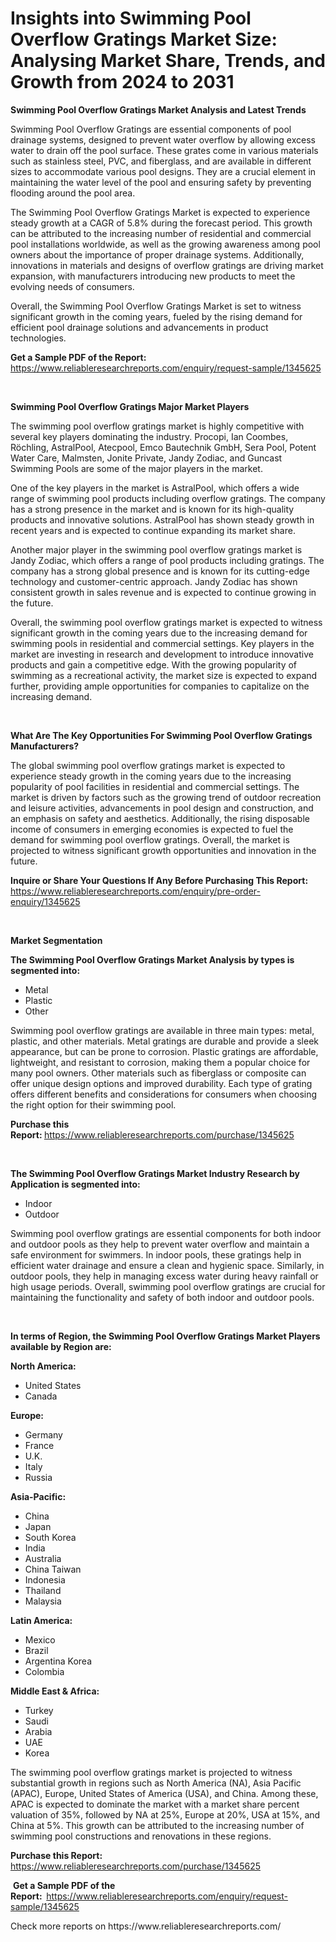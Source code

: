 <p><h1>Insights into Swimming Pool Overflow Gratings Market Size: Analysing Market Share, Trends, and Growth from 2024 to 2031</h1></p><p><strong>Swimming Pool Overflow Gratings Market Analysis and Latest Trends</strong></p>
<p><p>Swimming Pool Overflow Gratings are essential components of pool drainage systems, designed to prevent water overflow by allowing excess water to drain off the pool surface. These grates come in various materials such as stainless steel, PVC, and fiberglass, and are available in different sizes to accommodate various pool designs. They are a crucial element in maintaining the water level of the pool and ensuring safety by preventing flooding around the pool area.</p><p>The Swimming Pool Overflow Gratings Market is expected to experience steady growth at a CAGR of 5.8% during the forecast period. This growth can be attributed to the increasing number of residential and commercial pool installations worldwide, as well as the growing awareness among pool owners about the importance of proper drainage systems. Additionally, innovations in materials and designs of overflow gratings are driving market expansion, with manufacturers introducing new products to meet the evolving needs of consumers.</p><p>Overall, the Swimming Pool Overflow Gratings Market is set to witness significant growth in the coming years, fueled by the rising demand for efficient pool drainage solutions and advancements in product technologies.</p></p>
<p><strong>Get a Sample PDF of the Report:&nbsp;</strong> <a href="https://www.reliableresearchreports.com/enquiry/request-sample/1345625">https://www.reliableresearchreports.com/enquiry/request-sample/1345625</a></p>
<p>&nbsp;</p>
<p><strong>Swimming Pool Overflow Gratings Major Market Players</strong></p>
<p><p>The swimming pool overflow gratings market is highly competitive with several key players dominating the industry. Procopi, Ian Coombes, Röchling, AstralPool, Atecpool, Emco Bautechnik GmbH, Sera Pool, Potent Water Care, Malmsten, Jonite Private, Jandy Zodiac, and Guncast Swimming Pools are some of the major players in the market.</p><p>One of the key players in the market is AstralPool, which offers a wide range of swimming pool products including overflow gratings. The company has a strong presence in the market and is known for its high-quality products and innovative solutions. AstralPool has shown steady growth in recent years and is expected to continue expanding its market share.</p><p>Another major player in the swimming pool overflow gratings market is Jandy Zodiac, which offers a range of pool products including gratings. The company has a strong global presence and is known for its cutting-edge technology and customer-centric approach. Jandy Zodiac has shown consistent growth in sales revenue and is expected to continue growing in the future.</p><p>Overall, the swimming pool overflow gratings market is expected to witness significant growth in the coming years due to the increasing demand for swimming pools in residential and commercial settings. Key players in the market are investing in research and development to introduce innovative products and gain a competitive edge. With the growing popularity of swimming as a recreational activity, the market size is expected to expand further, providing ample opportunities for companies to capitalize on the increasing demand.</p></p>
<p>&nbsp;</p>
<p><strong>What Are The Key Opportunities For Swimming Pool Overflow Gratings Manufacturers?</strong></p>
<p><p>The global swimming pool overflow gratings market is expected to experience steady growth in the coming years due to the increasing popularity of pool facilities in residential and commercial settings. The market is driven by factors such as the growing trend of outdoor recreation and leisure activities, advancements in pool design and construction, and an emphasis on safety and aesthetics. Additionally, the rising disposable income of consumers in emerging economies is expected to fuel the demand for swimming pool overflow gratings. Overall, the market is projected to witness significant growth opportunities and innovation in the future.</p></p>
<p><strong>Inquire or Share Your Questions If Any Before Purchasing This Report:</strong> <a href="https://www.reliableresearchreports.com/enquiry/pre-order-enquiry/1345625">https://www.reliableresearchreports.com/enquiry/pre-order-enquiry/1345625</a></p>
<p>&nbsp;</p>
<p><strong>Market Segmentation</strong></p>
<p><strong>The Swimming Pool Overflow Gratings Market Analysis by types is segmented into:</strong></p>
<p><ul><li>Metal</li><li>Plastic</li><li>Other</li></ul></p>
<p><p>Swimming pool overflow gratings are available in three main types: metal, plastic, and other materials. Metal gratings are durable and provide a sleek appearance, but can be prone to corrosion. Plastic gratings are affordable, lightweight, and resistant to corrosion, making them a popular choice for many pool owners. Other materials such as fiberglass or composite can offer unique design options and improved durability. Each type of grating offers different benefits and considerations for consumers when choosing the right option for their swimming pool.</p></p>
<p><strong>Purchase this Report:&nbsp;</strong><a href="https://www.reliableresearchreports.com/purchase/1345625">https://www.reliableresearchreports.com/purchase/1345625</a></p>
<p>&nbsp;</p>
<p><strong>The Swimming Pool Overflow Gratings Market Industry Research by Application is segmented into:</strong></p>
<p><ul><li>Indoor</li><li>Outdoor</li></ul></p>
<p><p>Swimming pool overflow gratings are essential components for both indoor and outdoor pools as they help to prevent water overflow and maintain a safe environment for swimmers. In indoor pools, these gratings help in efficient water drainage and ensure a clean and hygienic space. Similarly, in outdoor pools, they help in managing excess water during heavy rainfall or high usage periods. Overall, swimming pool overflow gratings are crucial for maintaining the functionality and safety of both indoor and outdoor pools.</p></p>
<p>&nbsp;</p>
<p><strong>In terms of Region, the Swimming Pool Overflow Gratings Market Players available by Region are:</strong></p>
<p>
    <p> <strong> North America: </strong>
        <ul>
            <li>United States</li>
            <li>Canada</li>
        </ul>
        </p> 
    <p> <strong> Europe: </strong>
        <ul>
            <li>Germany</li>
            <li>France</li>
            <li>U.K.</li>
            <li>Italy</li>
            <li>Russia</li>
        </ul>
        </p> 
    <p> <strong> Asia-Pacific: </strong>
        <ul>
            <li>China</li>
            <li>Japan</li>
            <li>South Korea</li>
            <li>India</li>
            <li>Australia</li>
            <li>China Taiwan</li>
            <li>Indonesia</li>
            <li>Thailand</li>
            <li>Malaysia</li>
        </ul>
        </p> 
    <p> <strong> Latin America: </strong>
        <ul>
            <li>Mexico</li>
            <li>Brazil</li>
            <li>Argentina Korea</li>
            <li>Colombia</li>
        </ul>
        </p> 
    <p> <strong> Middle East & Africa: </strong>
        <ul>
            <li>Turkey</li>
            <li>Saudi</li>
            <li>Arabia</li>
            <li>UAE</li>
            <li>Korea</li>
        </ul>
    </p>
    </p>
<p><p>The swimming pool overflow gratings market is projected to witness substantial growth in regions such as North America (NA), Asia Pacific (APAC), Europe, United States of America (USA), and China. Among these, APAC is expected to dominate the market with a market share percent valuation of 35%, followed by NA at 25%, Europe at 20%, USA at 15%, and China at 5%. This growth can be attributed to the increasing number of swimming pool constructions and renovations in these regions.</p></p>
<p><strong>Purchase this Report: </strong><a href="https://www.reliableresearchreports.com/purchase/1345625">https://www.reliableresearchreports.com/purchase/1345625</a></p>
<p>&nbsp;<strong>Get a Sample PDF of the Report:&nbsp;&nbsp;</strong><a href="https://www.reliableresearchreports.com/enquiry/request-sample/1345625">https://www.reliableresearchreports.com/enquiry/request-sample/1345625</a></p>
<p><strong></strong></p>
<p>Check more reports on https://www.reliableresearchreports.com/</p>